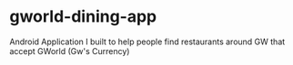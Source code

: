 # gworld-dining-app
Android Application I built to help people find restaurants around GW that accept GWorld (Gw's Currency)
